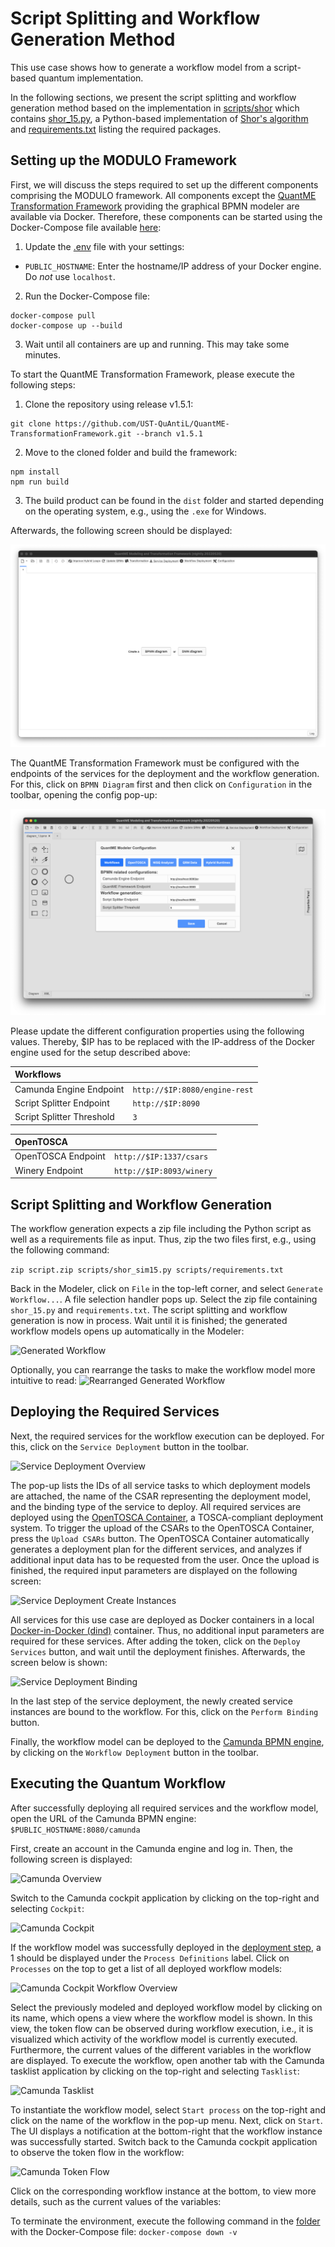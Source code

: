 # Script Splitting and Workflow Generation Method

This use case shows how to generate a workflow model from a script-based quantum implementation.

In the following sections, we present the script splitting and workflow generation method based on the implementation in [scripts/shor](scripts/shor) which contains [shor_15.py](scripts/shor/shor_15.py), a Python-based implementation of [Shor's algorithm](https://epubs.siam.org/doi/abs/10.1137/S0036144598347011) and [requirements.txt](scripts/shor/requirements.txt) listing the required packages.


## Setting up the MODULO Framework

First, we will discuss the steps required to set up the different components comprising the MODULO framework.
All components except the [QuantME Transformation Framework](https://github.com/UST-QuAntiL/QuantME-TransformationFramework) providing the graphical BPMN modeler are available via Docker.
Therefore, these components can be started using the Docker-Compose file available [here](./docker):

1. Update the [.env](./docker/.env) file with your settings: 
  * ``PUBLIC_HOSTNAME``: Enter the hostname/IP address of your Docker engine. Do *not* use ``localhost``.

2. Run the Docker-Compose file:
```
docker-compose pull
docker-compose up --build
```

3. Wait until all containers are up and running. This may take some minutes.

To start the QuantME Transformation Framework, please execute the following steps:

1. Clone the repository using release v1.5.1: 
```
git clone https://github.com/UST-QuAntiL/QuantME-TransformationFramework.git --branch v1.5.1
```

2. Move to the cloned folder and build the framework:
```
npm install
npm run build
```

3. The build product can be found in the ``dist`` folder and started depending on the operating system, e.g., using the ``.exe`` for Windows.

Afterwards, the following screen should be displayed:

![QuantME Transformation Framework](./docs/modeler-after-build.png)


The QuantME Transformation Framework must be configured with the endpoints of the services for the deployment and the workflow generation.
For this, click on ``BPMN Diagram`` first and then click on ``Configuration`` in the toolbar, opening the config pop-up:

![Quantum Workflow in Modeler](./docs/modeler-configuration.png)

Please update the different configuration properties using the following values. 
Thereby, $IP has to be replaced with the IP-address of the Docker engine used for the setup described above:

| Workflows                 |                                 | 
| :---                      | :---                            |
| Camunda Engine Endpoint   | ``http://$IP:8080/engine-rest`` |
| Script Splitter Endpoint  | ``http://$IP:8090``             |
| Script Splitter Threshold | ``3``                           |

| OpenTOSCA                 |                                 |
| :---                      | :---                            | 
| OpenTOSCA Endpoint        | ``http://$IP:1337/csars``       |
| Winery Endpoint           | ``http://$IP:8093/winery``      |



## Script Splitting and Workflow Generation

The workflow generation expects a zip file including the Python script as well as a requirements file as input.
Thus, zip the two files first, e.g., using the following command:

```zip script.zip scripts/shor_sim15.py scripts/requirements.txt```

Back in the Modeler, click on ``File`` in the top-left corner, and select ``Generate Workflow...``.
A file selection handler pops up.
Select the zip file containing ``shor_15.py`` and ``requirements.txt``.
The script splitting and workflow generation is now in process.
Wait until it is finished; the generated workflow models opens up automatically in the Modeler:

![Generated Workflow](./docs/modeler-workflow-generation-finished.png)

Optionally, you can rearrange the tasks to make the workflow model more intuitive to read:
![Rearranged Generated Workflow](./docs/modeler-workflow-rearranged.png)




## Deploying the Required Services

Next, the required services for the workflow execution can be deployed.
For this, click on the ``Service Deployment`` button in the toolbar.

![Service Deployment Overview](./docs/modeler-service-deployment.png)

The pop-up lists the IDs of all service tasks to which deployment models are attached, the name of the CSAR representing the deployment model, and the binding type of the service to deploy.
All required services are deployed using the [OpenTOSCA Container](https://github.com/OpenTOSCA/container), a TOSCA-compliant deployment system.
To trigger the upload of the CSARs to the OpenTOSCA Container, press the ``Upload CSARs`` button.
The OpenTOSCA Container automatically generates a deployment plan for the different services, and analyzes if additional input data has to be requested from the user.
Once the upload is finished, the required input parameters are displayed on the following screen:

![Service Deployment Create Instances](./docs/modeler-service-deployment-upload-finished.png)

All services for this use case are deployed as Docker containers in a local [Docker-in-Docker (dind)](https://hub.docker.com/_/docker) container.
Thus, no additional input parameters are required for these services.
After adding the token, click on the ``Deploy Services`` button, and wait until the deployment finishes. Afterwards, the screen below is shown:

![Service Deployment Binding](./docs/modeler-service-deployment-deploy-finished.png)

In the last step of the service deployment, the newly created service instances are bound to the workflow.
For this, click on the ``Perform Binding`` button.

Finally, the workflow model can be deployed to the [Camunda BPMN engine](https://camunda.com/products/camunda-platform/bpmn-engine/), by clicking on the ``Workflow Deployment`` button in the toolbar.




## Executing the Quantum Workflow

After successfully deploying all required services and the workflow model, open the URL of the Camunda BPMN engine: ``$PUBLIC_HOSTNAME:8080/camunda``

First, create an account in the Camunda engine and log in.
Then, the following screen is displayed:

![Camunda Overview](./docs/camunda-overview.png)

Switch to the Camunda cockpit application by clicking on the top-right and selecting ``Cockpit``:

![Camunda Cockpit](./docs/camunda-cockpit.png)

If the workflow model was successfully deployed in the [deployment step](#deploying-the-required-services), a 1 should be displayed under the ``Process Definitions`` label.
Click on ``Processes`` on the top to get a list of all deployed workflow models:

![Camunda Cockpit Workflow Overview](./docs/camunda-cockpit-workflow-models.png)

Select the previously modeled and deployed workflow model by clicking on its name, which opens a view where the workflow model is shown.
In this view, the token flow can be observed during workflow execution, i.e., it is visualized which activity of the workflow model is currently executed.
Furthermore, the current values of the different variables in the workflow are displayed.
To execute the workflow, open another tab with the Camunda tasklist application by clicking on the top-right and selecting ``Tasklist``:

![Camunda Tasklist](./docs/camunda-tasklist.png)

To instantiate the workflow model, select ``Start process`` on the top-right and click on the name of the workflow in the pop-up menu.
Next, click on ``Start``.
The UI displays a notification at the bottom-right that the workflow instance was successfully started.
Switch back to the Camunda cockpit application to observe the token flow in the workflow:

![Camunda Token Flow](./docs/camunda-cockpit-running-workflow.png)

Click on the corresponding workflow instance at the bottom, to view more details, such as the current values of the variables:

To terminate the environment, execute the following command in the [folder](./docker) with the Docker-Compose file: ``docker-compose down -v``
